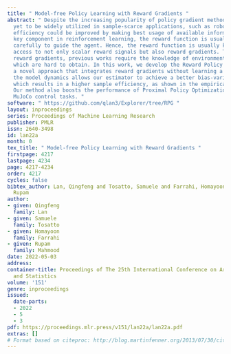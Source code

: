 ```yaml
---
title: " Model-free Policy Learning with Reward Gradients "
abstract: " Despite the increasing popularity of policy gradient methods, they are
  yet to be widely utilized in sample-scarce applications, such as robotics. The sample
  efficiency could be improved by making best usage of available information. As a
  key component in reinforcement learning, the reward function is usually devised
  carefully to guide the agent. Hence, the reward function is usually known, allowing
  access to not only scalar reward signals but also reward gradients. To benefit from
  reward gradients, previous works require the knowledge of environment dynamics,
  which are hard to obtain. In this work, we develop the Reward Policy Gradient estimator,
  a novel approach that integrates reward gradients without learning a model. Bypassing
  the model dynamics allows our estimator to achieve a better bias-variance trade-off,
  which results in a higher sample efficiency, as shown in the empirical analysis.
  Our method also boosts the performance of Proximal Policy Optimization on different
  MuJoCo control tasks. "
software: " https://github.com/qlan3/Explorer/tree/RPG "
layout: inproceedings
series: Proceedings of Machine Learning Research
publisher: PMLR
issn: 2640-3498
id: lan22a
month: 0
tex_title: " Model-free Policy Learning with Reward Gradients "
firstpage: 4217
lastpage: 4234
page: 4217-4234
order: 4217
cycles: false
bibtex_author: Lan, Qingfeng and Tosatto, Samuele and Farrahi, Homayoon and Mahmood,
  Rupam
author:
- given: Qingfeng
  family: Lan
- given: Samuele
  family: Tosatto
- given: Homayoon
  family: Farrahi
- given: Rupam
  family: Mahmood
date: 2022-05-03
address:
container-title: Proceedings of The 25th International Conference on Artificial Intelligence
  and Statistics
volume: '151'
genre: inproceedings
issued:
  date-parts:
  - 2022
  - 5
  - 3
pdf: https://proceedings.mlr.press/v151/lan22a/lan22a.pdf
extras: []
# Format based on citeproc: http://blog.martinfenner.org/2013/07/30/citeproc-yaml-for-bibliographies/
---
```

